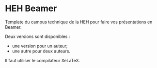 # HEH Beamer
Template du campus technique de la HEH pour faire vos présentations en Beamer.  

Deux versions sont disponibles :  
- une version pour un auteur;
- une autre pour deux auteurs.

Il faut utiliser le compilateur XeLaTeX.
